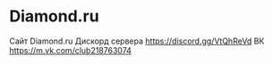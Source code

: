 # Diamond.ru
Сайт Diamond.ru Дискорд сервера https://discord.gg/VtQhReVd ВК https://m.vk.com/club218763074
